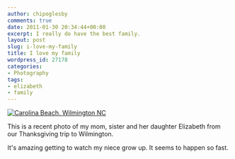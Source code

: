 ```yaml
---
author: chipoglesby
comments: true
date: 2011-01-30 20:34:44+00:00
excerpt: I really do have the best family.
layout: post
slug: i-love-my-family
title: I love my family
wordpress_id: 27178
categories:
- Photography
tags:
- elizabeth
- family
---
```


[![Carolina Beach, Wilmington NC](http://farm6.static.flickr.com/5042/5310562088_5ff16ed901.jpg)](http://www.flickr.com/photos/chipoglesby/5310562088/)

This is a recent photo of my mom, sister and her daughter Elizabeth from our Thanksgiving trip to Wilmington.

It's amazing getting to watch my niece grow up. It seems to happen so fast.
